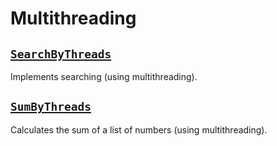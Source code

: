 # Multithreading

## [`SearchByThreads`](SearchByThreads/Program.java)

Implements searching (using multithreading).

## [`SumByThreads`](SumByThreads/Program.java)

Calculates the sum of a list of numbers (using multithreading).
